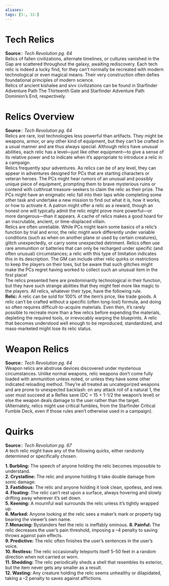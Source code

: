 ```yaml
---
aliases: 
tags: [5:, 33:]
---
```


# Tech Relics

**Source**:: _Tech Revolution pg. 64_  
Relics of fallen civilizations, alternate timelines, or cultures vanished in the Gap are scattered throughout the galaxy, awaiting rediscovery. Each tech relic is indeed a lucky find, for they can’t normally be recreated with modern technological or even magical means. Their very construction often defies foundational principles of modern science.  
Relics of ancient kishalee and sivv civilizations can be found in Starfinder Adventure Path The Thirteenth Gate and Starfinder Adventure Path Dominion’s End, respectively.  

# Relics Overview

**Source**:: _Tech Revolution pg. 64_  
Relics are rare, lost technologies less powerful than artifacts. They might be weapons, armor, or any other kind of equipment, but they can’t be crafted in a usual manner and are thus always special. Although relics have unusual abilities, each relic has a level—just like other equipment—to give a sense of its relative power and to indicate when it’s appropriate to introduce a relic in a campaign.  
Relics frequently spur adventures. As relics can be of any level, they can appear in adventures designed for PCs that are starting characters or veteran heroes. The PCs might hear rumors of an unusual and possibly unique piece of equipment, prompting them to brave mysterious ruins or contend with cutthroat treasure-seekers to claim the relic as their prize. The PCs might have an enigmatic relic fall into their laps while completing some other task and undertake a new mission to find out what it is, how it works, or how to activate it. A patron might offer a relic as a reward, though an honest one will typically admit the relic might prove more powerful—or more dangerous—than it appears. A cache of relics makes a good hoard for an inscrutable, ancient, or time-displaced villain.  
Relics are often unreliable. While PCs might learn some basics of a relic’s function by trial and error, the relic might work differently under variable conditions (such as when on another plane or used by certain creatures), glitch unexpectedly, or carry some unexpected detriment. Relics often use rare ammunition or batteries that can only be recharged under specific (and often unusual) circumstances; a relic with this type of limitation indicates this in its description. The GM can include other relic quirks or restrictions to keep the players on their toes, but be aware that such glitches might make the PCs regret having worked to collect such an unusual item in the first place!  
The relics presented here are predominantly technological in their function, but they have such strange abilities that they might feel more like magic to the players. All relics, whatever their type, have the following rule.  
**Relic:** A relic can be sold for 100% of the item’s price, like trade goods. A relic can’t be crafted without a specific (often long-lost) formula, and doing so often requires difficult-to-acquire materials. Even then, it’s rarely possible to recreate more than a few relics before expending the materials, depleting the required tools, or irrevocably warping the blueprints. A relic that becomes understood well enough to be reproduced, standardized, and mass-marketed might lose its relic status.  

# Weapon Relics

**Source**:: _Tech Revolution pg. 64_  
Weapon relics are abstruse devices discovered under mysterious circumstances. Unlike normal weapons, relic weapons don’t come fully loaded with ammunition unless noted, or unless they have some other indicated reloading method. They’re all treated as uncategorized weapons and are prone to unexpected backlash: on any attack roll of a natural 1, the user must succeed at a Reflex save (DC = 15 + 1-1/2 the weapon’s level) or else the weapon deals damage to the user rather than the target. (Alternately, relics might use critical fumbles, from the Starfinder Critical Fumble Deck, even if those rules aren’t otherwise used in a campaign).  

# Quirks

**Source**:: _Tech Revolution pg. 67_  
A tech relic might have any of the following quirks, either randomly determined or specifically chosen.  
  
**1\. Burbling:** The speech of anyone holding the relic becomes impossible to understand.  
**2\. Crystalline:** The relic and anyone holding it take double damage from sonic damage.  
**3\. Fastidious:** The relic and anyone holding it look clean, spotless, and new.  
**4\. Floating:** The relic can’t rest upon a surface, always hovering and slowly drifting away wherever it’s set down.  
**5\. Keening:** A mournful wail surrounds the relic unless it’s tightly wrapped up.  
**6\. Marked:** Anyone looking at the relic sees a maker’s mark or property tag bearing the viewer’s own name.  
**7\. Menacing:** Bystanders feel the relic is ineffably ominous. 
**8\. Painful:** The relic decreases the user’s pain threshold, imposing a –4 penalty to saving throws against pain effects.  
**9\. Predictive:** The relic often finishes the user’s sentences in the user’s voice.  
**10\. Restless:** The relic occasionally teleports itself 5–50 feet in a random direction when not carried or worn.  
**11\. Shedding:** The relic periodically sheds a shell that resembles its exterior, but the item never gets any smaller as a result.  
**12\. Wasting:** Any creature holding the relic seems unhealthy or dilapidated, taking a –2 penalty to saves against afflictions.
